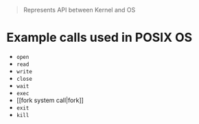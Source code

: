 > Represents API between Kernel and OS

# Example calls used in POSIX OS
- `open`
- `read`
- `write`
- `close`
- `wait`
- `exec`
- [[fork system call|fork]]
- `exit`
- `kill`